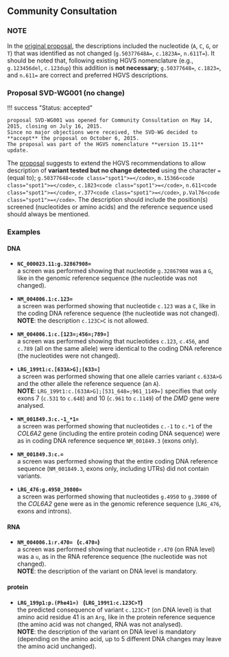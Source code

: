 ## Community Consultation

### NOTE

In the [original proposal](http://www.hgvs.org/mutnomen/comments001.html), the descriptions included the nucleotide (`A`, `C`, `G`, or `T`) that was identified as not changed (<code class="invalid">g.50377648A=</code>, <code class="invalid">c.1823A=</code>, <code class="invalid">n.611T=</code>).
It should be noted that, following existing HGVS nomenclature (e.g., `g.123456del`, `c.123dup`) this addition is **not necessary**; `g.50377648=`, `c.1823=`, and `n.611=` are correct and preferred HGVS descriptions.

### Proposal SVD-WG001 (no change)

!!! success "Status: accepted"

    proposal SVD-WG001 was opened for Community Consultation on May 14, 2015, closing on July 16, 2015.
    Since no major objections were received, the SVD-WG decided to **accept** the proposal on October 6, 2015.
    The proposal was part of the HGVS nomenclature **version 15.11** update.

The [proposal](http://www.hgvs.org/mutnomen/comments001.html) suggests to extend the HGVS recommendations to allow description of **variant tested but no change detected** using the character `=` (equal to); `g.50377648<code class="spot1">=</code>`, `m.15366<code class="spot1">=</code>`, `c.1823<code class="spot1">=</code>`, `n.611<code class="spot1">=</code>`, `r.377<code class="spot1">=</code>`, `p.Val76<code class="spot1">=</code>`.
The description should include the position(s) screened (nucleotides or amino acids) and the reference sequence used should always be mentioned.

### Examples

#### DNA

- **`NC_000023.11:g.32867908=`**<br>
  a screen was performed showing that nucleotide `g.32867908` was a `G`, like in the genomic reference sequence (the nucleotide was not changed).

- **`NM_004006.1:c.123=`**<br>
  a screen was performed showing that nucleotide `c.123` was a `C`, like in the coding DNA reference sequence (the nucleotide was not changed).<br>
  **NOTE**: the description <code class="invalid">c.123C>C</code> is not allowed.

- **`NM_004006.1:c.[123=;456=;789=]`**<br>
  a screen was performed showing that nucleotides `c.123`, `c.456`, and `c.789` (all on the same allele) were identical to the coding DNA reference (the nucleotides were not changed).

- **`LRG_199t1:c.[633A>G];[633=]`**<br>
  a screen was performed showing that one allele carries variant `c.633A>G` and the other allele the reference sequence (an `A`).<br>
  **NOTE**: `LRG_199t1:c.[633A>G];[531_648=;961_1149=]` specifies that only exons 7 (`c.531` to `c.648`) and 10 (`c.961` to `c.1149`) of the _DMD_ gene were analysed.

- **`NM_001849.3:c.-1_*1=`**<br>
  a screen was performed showing that nucleotides `c.-1` to `c.*1` of the _COL6A2_ gene (including the entire protein coding DNA sequence) were as in coding DNA reference sequence `NM_001849.3` (exons only).

- **`NM_001849.3:c.=`**<br>
  a screen was performed showing that the entire coding DNA reference sequence (`NM_001849.3`, exons only, including UTRs) did not contain variants.

- **`LRG_476:g.4950_39800=`**<br>
  a screen was performed showing that nucleotides `g.4950` to `g.39800` of the _COL6A2_ gene were as in the genomic reference sequence (`LRG_476`, exons and introns).

#### RNA

- **`NM_004006.1:r.470=` &nbsp; (`c.470=`)**<br>
  a screen was performed showing that nucleotide `r.470` (on RNA level) was a `u`, as in the RNA reference sequence (the nucleotide was not changed).<br>
  **NOTE**: the description of the variant on DNA level is mandatory.

#### protein

- **`LRG_199p1:p.(Phe41=)` &nbsp; (`LRG_199t1:c.123C>T`)**<br>
  the predicted consequence of variant `c.123C>T` (on DNA level) is that amino acid residue 41 is an `Arg`, like in the protein reference sequence (the amino acid was not changed, RNA was not analysed).<br>
  **NOTE**: the description of the variant on DNA level is mandatory (depending on the amino acid, up to 5 different DNA changes may leave the amino acid unchanged).
